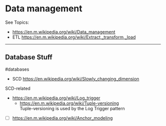 # Data management

See Topics:
* https://en.m.wikipedia.org/wiki/Data_management
* ETL https://en.m.wikipedia.org/wiki/Extract,_transform,_load

---

## Database Stuff

#databases

- SCD https://en.wikipedia.org/wiki/Slowly_changing_dimension

SCD-related
- https://en.m.wikipedia.org/wiki/Log_trigger
  * https://en.m.wikipedia.org/wiki/Tuple-versioning \
Tuple-versioning is used by the Log Trigger pattern

- [ ] https://en.m.wikipedia.org/wiki/Anchor_modeling
